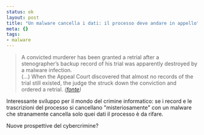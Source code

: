 ```yaml
--- 
status: ok
layout: post
title: "Un malware cancella i dati: il processo deve andare in appello"
meta: {}
tags: 
- malware
---
```



> A convicted murderer has been granted a retrial after a stenographer’s backup record of his trial was apparently destroyed by a malware infection.  
> (...)
> When the Appeal Court discovered that almost no records of the trial still existed, the judge the struck down the conviction and ordered a retrial. *([fonte][1])*

Interessante sviluppo per il mondo del crimine informatico: se i record e le trascrizioni del processo si cancellano "misteriosamente" con un malware che stranamente cancella solo quei dati il processo è da rifare.  
  
Nuove prospettive del cybercrimine?  
  
[1]: http://news.techworld.com/security/3327502/murder-retrial-ordered-after-court-records-destroyed-by-virus/